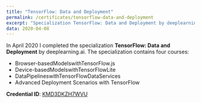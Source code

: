 ```yaml
---
title: "TensorFlow: Data and Deployment"
permalink: /certificates/tensorflow-data-and-deployment
excerpt: "Specialization TensorFlow: Data and Deployment by deeplearning.ai."
data: 2020-04-08
---
```


In April 2020 I completed the specialization **TensorFlow: Data and Deployment** by deeplearning.ai.
The specialization contains four courses:
* Browser-basedModelswithTensorFlow.js
* Device-basedModelswithTensorFlowLite
* DataPipelineswithTensorFlowDataServices
* Advanced Deployment Scenarios with TensorFlow

**Credential ID**: [KMD3DKZH7WVU](https://www.coursera.org/account/accomplishments/specialization/certificate/KMD3DKZH7WVU)
